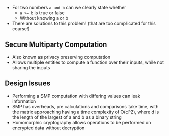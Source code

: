 - For two numbers `a and b` can we clearly state whether
	- `a >= b` is true or false
	- Without knowing  a or b
- There are solutions to this problem! (that are too complicated for this course!)

## Secure Multiparty Computation
- Also known as privacy preserving computation
- Allows multiple entities to compute a function over their inputs, while not sharing the inputs

## Design Issues
- Performing a SMP computation with differing values can leak information
- SMP has overheads, pre calculations and comparisons take time, with the matrix approaching having a time complexity of O(d^2), where d is the length of the largest of a and b as a binary string
- Homomorphic cryptography allows operations to be performed on encrypted data without decryption
